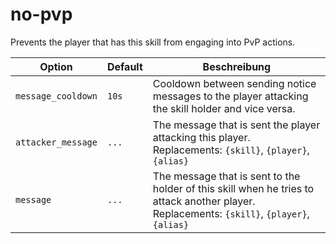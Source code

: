 # no-pvp

Prevents the player that has this skill from engaging into PvP actions.

| Option | Default | Beschreibung |
| ------ | ------- | ----------- |
| `message_cooldown` | `10s` | Cooldown between sending notice messages to the player attacking the skill holder and vice versa. |
| `attacker_message` | `...` | The message that is sent the player attacking this player. Replacements: `{skill}`, `{player}`, `{alias}`|
| `message` | `...` | The message that is sent to the holder of this skill when he tries to attack another player. Replacements: `{skill}`, `{player}`, `{alias}`|
